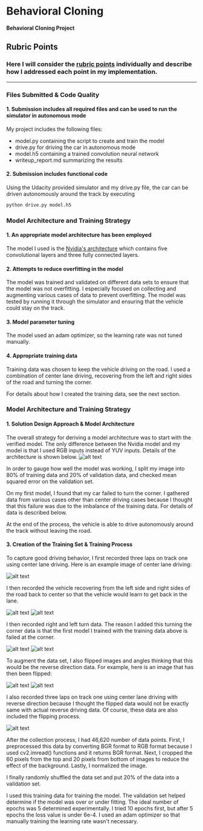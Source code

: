 # **Behavioral Cloning** 


**Behavioral Cloning Project**


[//]: # (Image References)

[image_nvidia_architecture]: ./examples/nvidia_architecture.png "Nvidia architecture"
[image_normal_center]: ./examples/normal_center.jpg "Center lane driving"
[image_recovery_from_left]: ./examples/recovery_from_left.jpg "Recovery from left"
[image_recovery_from_right]: ./examples/recovery_from_right.jpg "Recovery from right"
[image_before_flipped]: ./examples/before_flipped.png "Original image"
[image_after_flipped]: ./examples/after_flipped.png "Flipped image"
[image_turn_right]: ./examples/turn_right.jpg "Turn right"
[image_turn_left]: ./examples/turn_left.jpg "Turn left"
[image_reverse]: ./examples/normal_reverse.jpg "Reverse driving"

## Rubric Points
### Here I will consider the [rubric points](https://review.udacity.com/#!/rubrics/432/view) individually and describe how I addressed each point in my implementation.  

---
### Files Submitted & Code Quality

#### 1. Submission includes all required files and can be used to run the simulator in autonomous mode

My project includes the following files:
* model.py containing the script to create and train the model
* drive.py for driving the car in autonomous mode
* model.h5 containing a trained convolution neural network 
* writeup_report.md summarizing the results

#### 2. Submission includes functional code
Using the Udacity provided simulator and my drive.py file, the car can be driven autonomously around the track by executing 
```sh
python drive.py model.h5
```

### Model Architecture and Training Strategy

#### 1. An appropriate model architecture has been employed

The model I used is the [Nvidia's architecture](https://images.nvidia.com/content/tegra/automotive/images/2016/solutions/pdf/end-to-end-dl-using-px.pdf) which contains five convolutional layers and three fully connected layers. 

#### 2. Attempts to reduce overfitting in the model

The model was trained and validated on different data sets to ensure that the model was not overfitting. I especially focused on collecting and augmenting various cases of data to prevent overfitting. The model was tested by running it through the simulator and ensuring that the vehicle could stay on the track.

#### 3. Model parameter tuning

The model used an adam optimizer, so the learning rate was not tuned manually. 

#### 4. Appropriate training data

Training data was chosen to keep the vehicle driving on the road. I used a combination of center lane driving, recovering from the left and right sides of the road and turning the corner. 

For details about how I created the training data, see the next section. 

### Model Architecture and Training Strategy

#### 1. Solution Design Approach & Model Architecture

The overall strategy for deriving a model architecture was to start with the verified model. The only difference between the Nvidia model and my model is that I used RGB inputs instead of YUV inputs. Details of the architecture is shown below.
![alt text][image_nvidia_architecture]

In order to gauge how well the model was working, I split my image into 80% of training data and 20% of validation data, and checked mean squared error on the validation set.

On my first model, I found that my car failed to turn the corner. 
I gathered data from various cases other than center driving cases because I thought that this failure was due to the imbalance of the training data. For details of data is described below.

At the end of the process, the vehicle is able to drive autonomously around the track without leaving the road.



#### 3. Creation of the Training Set & Training Process

To capture good driving behavior, I first recorded three laps on track one using center lane driving. Here is an example image of center lane driving:

![alt text][image_normal_center]

I then recorded the vehicle recovering from the left side and right sides of the road back to center so that the vehicle would learn to get back in the lane. 

![alt text][image_recovery_from_left]
![alt text][image_recovery_from_right]

I then recorded right and left turn data. The reason I added this turning the corner data is that the first model I trained with the training data above is failed at the corner.

![alt text][image_turn_right]
![alt text][image_turn_left]


To augment the data set, I also flipped images and angles thinking that this would be the reverse direction data. For example, here is an image that has then been flipped:

![alt text][image_before_flipped]
![alt text][image_after_flipped]

I also recorded three laps on track one using center lane driving with reverse direction because I thought the flipped data would not be exactly same with actual reverse driving data. Of course, these data are also included the flipping process.

![alt text][image_reverse]


After the collection process, I had 46,620 number of data points. First, I preprocessed this data by converting BGR format to RGB format because I used cv2.imread() functions and it returns BGR format. Next, I cropped the 60 pixels from the top and 20 pixels from bottom of images to reduce the effect of the background. Lastly, I normalized the image.


I finally randomly shuffled the data set and put 20% of the data into a validation set. 

I used this training data for training the model. The validation set helped determine if the model was over or under fitting. The ideal number of epochs was 5 determined experimentally. I tried 10 epochs first, but after 5 epochs the loss value is under 6e-4. I used an adam optimizer so that manually training the learning rate wasn't necessary.
